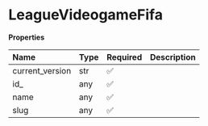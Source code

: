 # LeagueVideogameFifa

**Properties**

| Name            | Type | Required | Description |
| :-------------- | :--- | :------- | :---------- |
| current_version | str  | ✅       |             |
| id\_            | any  | ✅       |             |
| name            | any  | ✅       |             |
| slug            | any  | ✅       |             |

<!-- This file was generated by liblab | https://liblab.com/ -->
